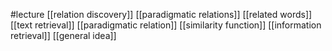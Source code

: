 #lecture
[[relation discovery]]
[[paradigmatic relations]]
[[related words]]
[[text retrieval]]
[[paradigmatic relation]]
[[similarity function]]
[[information retrieval]]
[[general idea]]
